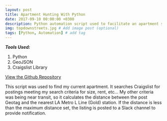 ```yaml
---
layout: post
title: Apartment Hunting With Python
date: 2017-09-10 00:00:00 +0300
description: Python automation script used to facilitate an apartment search. # Add post description (optional)
img: topdownstreets.jpg # Add image post (optional)
tags: [Python, Automation] # add tag
---
```

***Tools Used:***
1. Python
2. GeoJSON
3. Craigslist Library


[View the Github Repository](https://github.com/JRHutson/CraigslistHousing)


This script was used to find my current apartment. It searches Craigslist for postings meeting my search criteria for size, rent, etc... My other criteria was being near transit, so it calculates the distance between the post Geotag and the nearest LA Metro L Line (Gold) station. If the distance is less than the maximum distance set, the listing is posted to a Slack channel to provide notification. 